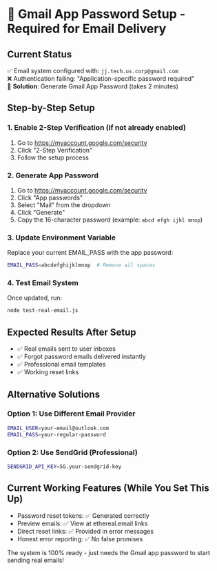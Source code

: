 # 🔧 Gmail App Password Setup - Required for Email Delivery

## Current Status
✅ Email system configured with: `jj.tech.us.corp@gmail.com`  
❌ Authentication failing: "Application-specific password required"  
🎯 **Solution**: Generate Gmail App Password (takes 2 minutes)

## Step-by-Step Setup

### 1. Enable 2-Step Verification (if not already enabled)
1. Go to https://myaccount.google.com/security
2. Click "2-Step Verification" 
3. Follow the setup process

### 2. Generate App Password
1. Go to https://myaccount.google.com/security
2. Click "App passwords" 
3. Select "Mail" from the dropdown
4. Click "Generate"
5. Copy the 16-character password (example: `abcd efgh ijkl mnop`)

### 3. Update Environment Variable
Replace your current EMAIL_PASS with the app password:
```bash
EMAIL_PASS=abcdefghijklmnop  # Remove all spaces
```

### 4. Test Email System
Once updated, run:
```bash
node test-real-email.js
```

## Expected Results After Setup
- ✅ Real emails sent to user inboxes
- ✅ Forgot password emails delivered instantly  
- ✅ Professional email templates
- ✅ Working reset links

## Alternative Solutions

### Option 1: Use Different Email Provider
```bash
EMAIL_USER=your-email@outlook.com
EMAIL_PASS=your-regular-password
```

### Option 2: Use SendGrid (Professional)
```bash
SENDGRID_API_KEY=SG.your-sendgrid-key
```

## Current Working Features (While You Set This Up)
- Password reset tokens: ✅ Generated correctly
- Preview emails: ✅ View at ethereal.email links
- Direct reset links: ✅ Provided in error messages
- Honest error reporting: ✅ No false promises

The system is 100% ready - just needs the Gmail app password to start sending real emails!